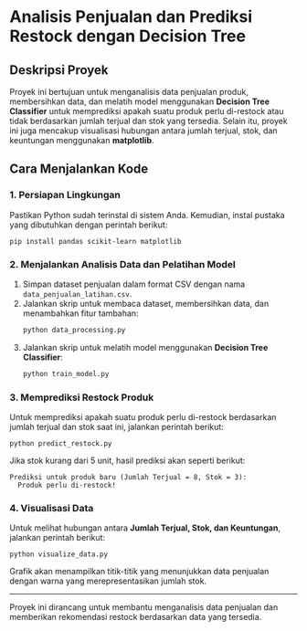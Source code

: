# Analisis Penjualan dan Prediksi Restock dengan Decision Tree

## Deskripsi Proyek
Proyek ini bertujuan untuk menganalisis data penjualan produk, membersihkan data, dan melatih model menggunakan **Decision Tree Classifier** untuk memprediksi apakah suatu produk perlu di-restock atau tidak berdasarkan jumlah terjual dan stok yang tersedia. Selain itu, proyek ini juga mencakup visualisasi hubungan antara jumlah terjual, stok, dan keuntungan menggunakan **matplotlib**.

## Cara Menjalankan Kode

### 1. Persiapan Lingkungan
Pastikan Python sudah terinstal di sistem Anda. Kemudian, instal pustaka yang dibutuhkan dengan perintah berikut:
```
pip install pandas scikit-learn matplotlib
```

### 2. Menjalankan Analisis Data dan Pelatihan Model
1. Simpan dataset penjualan dalam format CSV dengan nama `data_penjualan_latihan.csv`.
2. Jalankan skrip untuk membaca dataset, membersihkan data, dan menambahkan fitur tambahan:
   ```bash
   python data_processing.py
   ```
3. Jalankan skrip untuk melatih model menggunakan **Decision Tree Classifier**:
   ```bash
   python train_model.py
   ```

### 3. Memprediksi Restock Produk
Untuk memprediksi apakah suatu produk perlu di-restock berdasarkan jumlah terjual dan stok saat ini, jalankan perintah berikut:
```
python predict_restock.py
```
Jika stok kurang dari 5 unit, hasil prediksi akan seperti berikut:
```
Prediksi untuk produk baru (Jumlah Terjual = 8, Stok = 3):
  Produk perlu di-restock!
```

### 4. Visualisasi Data
Untuk melihat hubungan antara **Jumlah Terjual, Stok, dan Keuntungan**, jalankan perintah berikut:
```
python visualize_data.py
```
Grafik akan menampilkan titik-titik yang menunjukkan data penjualan dengan warna yang merepresentasikan jumlah stok.

---
Proyek ini dirancang untuk membantu menganalisis data penjualan dan memberikan rekomendasi restock berdasarkan data yang tersedia.

